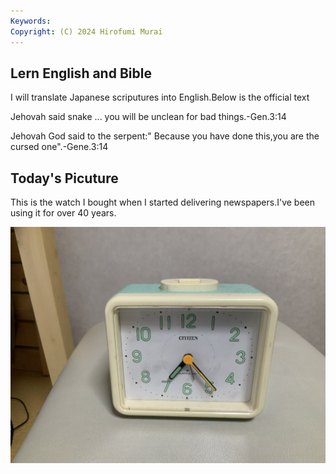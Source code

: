 ```yaml
---
Keywords:
Copyright: (C) 2024 Hirofumi Murai
---
```


## Lern English and Bible

I will translate Japanese scriputures into English.Below is the official text



Jehovah said snake ... you will be unclean for bad things.-Gen.3:14

Jehovah God said to the serpent:" Because you have done this,you are the cursed one".-Gene.3:14




##  Today's Picuture

This is the watch I bought when I started delivering newspapers.I've been using it for over 40 years.

![](IMG_2746.jpeg)
